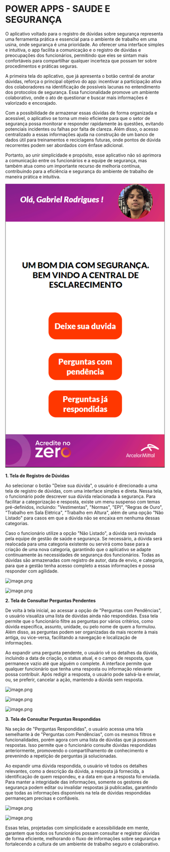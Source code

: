 # POWER APPS - SAUDE E SEGURANÇA

O aplicativo voltado para o registro de dúvidas sobre segurança representa uma ferramenta prática e essencial para o ambiente de trabalho em uma usina, onde segurança é uma prioridade. Ao oferecer uma interface simples e intuitiva, o app facilita a comunicação e o registro de dúvidas e preocupações dos funcionários, permitindo que eles se sintam mais confortáveis para compartilhar qualquer incerteza que possam ter sobre procedimentos e práticas seguras.

A primeira tela do aplicativo, que já apresenta o botão central de anotar dúvidas, reforça o principal objetivo do app: incentivar a participação ativa dos colaboradores na identificação de possíveis lacunas no entendimento dos protocolos de segurança. Essa funcionalidade promove um ambiente colaborativo, onde o ato de questionar e buscar mais informações é valorizado e encorajado.

Com a possibilidade de armazenar essas dúvidas de forma organizada e acessível, o aplicativo se torna um meio eficiente para que o setor de segurança possa monitorar e responder rapidamente às questões, evitando potenciais incidentes ou falhas por falta de clareza. Além disso, o acesso centralizado a essas informações ajuda na construção de um banco de dados útil para treinamentos e reciclagens futuras, onde pontos de dúvida recorrentes podem ser abordados com ênfase adicional.

Portanto, ao unir simplicidade e propósito, esse aplicativo não só aprimora a comunicação entre os funcionários e a equipe de segurança, mas também atua como um importante recurso de melhoria contínua, contribuindo para a eficiência e segurança do ambiente de trabalho de maneira prática e intuitiva.

![image.png](Read.me/image.png)

**1. Tela de Registro de Dúvidas**

Ao selecionar o botão "Deixe sua dúvida", o usuário é direcionado a uma tela de registro de dúvidas, com uma interface simples e direta. Nessa tela, o funcionário pode descrever sua dúvida relacionada à segurança. Para facilitar a categorização e resposta, existe um menu suspenso com temas pré-definidos, incluindo: "Vestimentas", "Normas", "EPI", "Regras de Ouro", "Trabalho em Sala Elétrica", "Trabalho em Altura", além de uma opção "Não Listado" para casos em que a dúvida não se encaixa em nenhuma dessas categorias.

Caso o funcionário utilize a opção "Não Listado", a dúvida será revisada pela equipe de gestão de saúde e segurança. Se necessário, a dúvida será realocada para uma categoria existente ou servirá como base para a criação de uma nova categoria, garantindo que o aplicativo se adapte continuamente às necessidades de segurança dos funcionários. Todas as dúvidas são armazenadas com registro de autor, data de envio, e categoria, para que a gestão tenha acesso completo a essas informações e possa responder com agilidade.

![image.png](image%201.png)

![image.png](image%202.png)

**2. Tela de Consultar Perguntas Pendentes**

De volta à tela inicial, ao acessar a opção de "Perguntas com Pendências", o usuário visualiza uma lista de dúvidas ainda não respondidas. Essa tela permite que o funcionário filtre as perguntas por vários critérios, como dúvida específica, assunto, unidade, ou pelo nome de quem a formulou. Além disso, as perguntas podem ser organizadas da mais recente à mais antiga, ou vice-versa, facilitando a navegação e localização de informações.

Ao expandir uma pergunta pendente, o usuário vê os detalhes da dúvida, incluindo a data de criação, o status atual, e o campo de resposta, que permanece vazio até que alguém o complete. A interface permite que qualquer funcionário que tenha uma resposta ou informação relevante possa contribuir. Após redigir a resposta, o usuário pode salvá-la e enviar, ou, se preferir, cancelar a ação, mantendo a dúvida sem resposta.

![image.png](image%203.png)

![image.png](image%204.png)

![image.png](image%205.png)

**3. Tela de Consultar Perguntas Respondidas**

Na seção de "Perguntas Respondidas", o usuário acessa uma tela semelhante à de "Perguntas com Pendências", com os mesmos filtros e funcionalidades, porém agora com uma lista de dúvidas que já possuem respostas. Isso permite que o funcionário consulte dúvidas respondidas anteriormente, promovendo o compartilhamento de conhecimento e prevenindo a repetição de perguntas já solucionadas.

Ao expandir uma dúvida respondida, o usuário vê todos os detalhes relevantes, como a descrição da dúvida, a resposta já fornecida, a identificação de quem respondeu, e a data em que a resposta foi enviada. Para manter a integridade das informações, somente os gestores de segurança podem editar ou invalidar respostas já publicadas, garantindo que todas as informações disponíveis na tela de dúvidas respondidas permaneçam precisas e confiáveis.

![image.png](image%206.png)

![image.png](image%207.png)

Essas telas, projetadas com simplicidade e acessibilidade em mente, garantem que todos os funcionários possam consultar e registrar dúvidas de forma eficiente, melhorando o fluxo de informações sobre segurança e fortalecendo a cultura de um ambiente de trabalho seguro e colaborativo.
